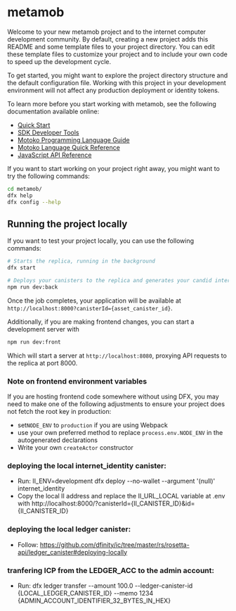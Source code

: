 # metamob

Welcome to your new metamob project and to the internet computer development community. By default, creating a new project adds this README and some template files to your project directory. You can edit these template files to customize your project and to include your own code to speed up the development cycle.

To get started, you might want to explore the project directory structure and the default configuration file. Working with this project in your development environment will not affect any production deployment or identity tokens.

To learn more before you start working with metamob, see the following documentation available online:

- [Quick Start](https://sdk.dfinity.org/docs/quickstart/quickstart-intro.html)
- [SDK Developer Tools](https://sdk.dfinity.org/docs/developers-guide/sdk-guide.html)
- [Motoko Programming Language Guide](https://sdk.dfinity.org/docs/language-guide/motoko.html)
- [Motoko Language Quick Reference](https://sdk.dfinity.org/docs/language-guide/language-manual.html)
- [JavaScript API Reference](https://erxue-5aaaa-aaaab-qaagq-cai.raw.ic0.app)

If you want to start working on your project right away, you might want to try the following commands:

```bash
cd metamob/
dfx help
dfx config --help
```

## Running the project locally

If you want to test your project locally, you can use the following commands:

```bash
# Starts the replica, running in the background
dfx start

# Deploys your canisters to the replica and generates your candid interface
npm run dev:back
```

Once the job completes, your application will be available at `http://localhost:8000?canisterId={asset_canister_id}`.

Additionally, if you are making frontend changes, you can start a development server with

```bash
npm run dev:front
```

Which will start a server at `http://localhost:8080`, proxying API requests to the replica at port 8000.

### Note on frontend environment variables

If you are hosting frontend code somewhere without using DFX, you may need to make one of the following adjustments to ensure your project does not fetch the root key in production:

- set`NODE_ENV` to `production` if you are using Webpack
- use your own preferred method to replace `process.env.NODE_ENV` in the autogenerated declarations
- Write your own `createActor` constructor

### deploying the local internet_identity canister:
- Run: II_ENV=development dfx deploy --no-wallet --argument '(null)' internet_identity
- Copy the local II address and replace the II_URL_LOCAL variable at .env with http://localhost:8000/?canisterId={II_CANISTER_ID}&id={II_CANISTER_ID}

### deploying the local ledger canister:
- Follow: https://github.com/dfinity/ic/tree/master/rs/rosetta-api/ledger_canister#deploying-locally

### tranfering ICP from the LEDGER_ACC to the admin account:
- Run: dfx ledger transfer --amount 100.0 --ledger-canister-id {LOCAL_LEDGER_CANISTER_ID} --memo 1234 {ADMIN_ACCOUNT_IDENTIFIER_32_BYTES_IN_HEX}